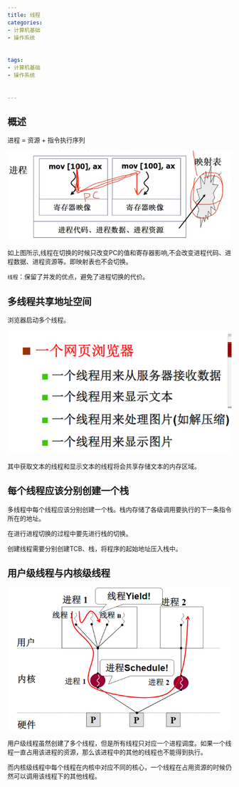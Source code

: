 ```yaml
---
title: 线程
categories: 
- 计算机基础
- 操作系统


tags:
- 计算机基础
- 操作系统


---
```


## 概述

进程 = 资源 + 指令执行序列

![](./images/线程.png)

如上图所示,线程在切换的时候只改变PC的值和寄存器影响,不会改变进程代码、进程数据、进程资源等。即映射表也不会切换。

`线程`：保留了并发的优点，避免了进程切换的代价。

## 多线程共享地址空间

浏览器启动多个线程。

![](images/线程应用.png)

其中获取文本的线程和显示文本的线程将会共享存储文本的内存区域。

## 每个线程应该分别创建一个栈

多线程中每个线程应该分别创建一个栈。栈内存储了各级调用要执行的下一条指令所在的地址。

在进行进程切换的过程中要先进行栈的切换。

创建线程需要分别创建TCB、栈，将程序的起始地址压入栈中。

## 用户级线程与内核级线程

![](images/用户级线程.png)

用户级线程虽然创建了多个线程，但是所有线程只对应一个进程调度。如果一个线程一直占用该进程的资源，那么该进程中的其他的线程也不能得到执行。

而内核级线程中每个线程在内核中对应不同的核心，一个线程在占用资源的时候仍然可以调用该线程下的其他线程。
